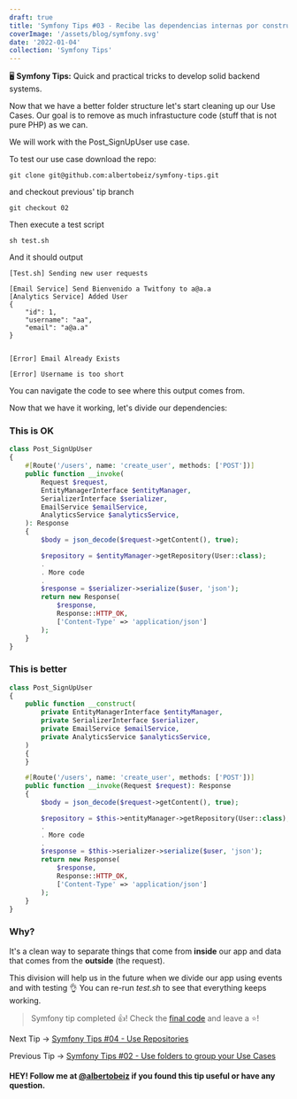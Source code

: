 ```yaml
---
draft: true
title: 'Symfony Tips #03 - Recibe las dependencias internas por constructor'
coverImage: '/assets/blog/symfony.svg'
date: '2022-01-04'
collection: 'Symfony Tips'
---
```


🖥 **Symfony Tips:** Quick and practical tricks to develop solid backend systems.

Now that we have a better folder structure let's start cleaning up our Use Cases. Our goal is to remove as much infrastucture code (stuff that is not pure PHP) as we can.

We will work with the Post_SignUpUser use case.

To test our use case download the repo:

```
git clone git@github.com:albertobeiz/symfony-tips.git
```

and checkout previous' tip branch

```
git checkout 02
```

Then execute a test script

```
sh test.sh
```

And it should output

```
[Test.sh] Sending new user requests

[Email Service] Send Bienvenido a Twitfony to a@a.a
[Analytics Service] Added User
{
    "id": 1,
    "username": "aa",
    "email": "a@a.a"
}


[Error] Email Already Exists

[Error] Username is too short
```

You can navigate the code to see where this output comes from.

Now that we have it working, let's divide our dependencies:

### This is OK

```php
class Post_SignUpUser
{
    #[Route('/users', name: 'create_user', methods: ['POST'])]
    public function __invoke(
        Request $request,
        EntityManagerInterface $entityManager,
        SerializerInterface $serializer,
        EmailService $emailService,
        AnalyticsService $analyticsService,
    ): Response
    {
        $body = json_decode($request->getContent(), true);

        $repository = $entityManager->getRepository(User::class);
        .
        . More code
        .
        $response = $serializer->serialize($user, 'json');
        return new Response(
            $response,
            Response::HTTP_OK,
            ['Content-Type' => 'application/json']
        );
    }
}
```

### This is better

```php
class Post_SignUpUser
{
    public function __construct(
        private EntityManagerInterface $entityManager,
        private SerializerInterface $serializer,
        private EmailService $emailService,
        private AnalyticsService $analyticsService,
    )
    {
    }

    #[Route('/users', name: 'create_user', methods: ['POST'])]
    public function __invoke(Request $request): Response
    {
        $body = json_decode($request->getContent(), true);

        $repository = $this->entityManager->getRepository(User::class);
        .
        . More code
        .
        $response = $this->serializer->serialize($user, 'json');
        return new Response(
            $response,
            Response::HTTP_OK,
            ['Content-Type' => 'application/json']
        );
    }
}
```

### Why?

It's a clean way to separate things that come from **inside** our app and data that comes from the **outside** (the request).

This division will help us in the future when we divide our app using events and with testing 👌
You can re-run _test.sh_ to see that everything keeps working.

> Symfony tip completed 👍! Check the [final code](https://github.com/albertobeiz/symfony-tips/tree/03) and leave a ⭐️!

Next Tip ->
[Symfony Tips #04 - Use Repositories](https://blog.albertobeiz.com/symfony-tips-04-use-repositories)

Previous Tip ->
[Symfony Tips #02 - Use folders to group your Use Cases](https://blog.albertobeiz.com/symfony-tips-02-use-folders-to-group-your-use-cases)

#### HEY! Follow me at [@albertobeiz](https://twitter.com/albertobeiz) if you found this tip useful or have any question.

